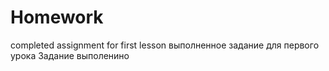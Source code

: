 # Homework
completed assignment for first lesson
выполненное задание для первого урока
Задание выполенино    